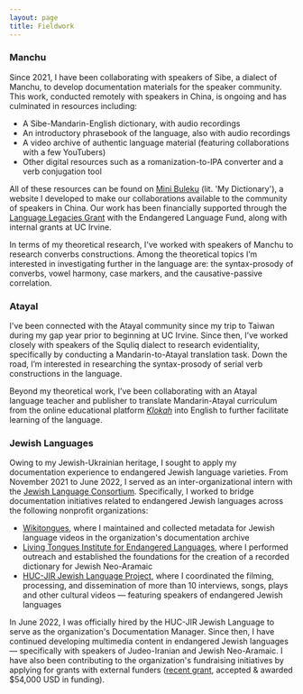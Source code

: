 ```yaml
---
layout: page
title: Fieldwork
---
```


### Manchu
Since 2021, I have been collaborating with speakers of Sibe, a dialect of Manchu, to develop documentation materials for the speaker community. This work, conducted remotely with speakers in China, is ongoing and has culminated in resources including:

* A Sibe-Mandarin-English dictionary, with audio recordings
* An introductory phrasebook of the language, also with audio recordings
* A video archive of authentic language material (featuring collaborations with a few YouTubers)
* Other digital resources such as a romanization-to-IPA converter and a verb conjugation tool

All of these resources can be found on [Mini Buleku](https://minibuleku.github.io/) (lit. 'My Dictionary'), a website I developed to make our collaborations available to the community of speakers in China. Our work has been financially supported through the [Language Legacies Grant](http://www.endangeredlanguagefund.org/ll_2022.html) with the Endangered Language Fund, along with internal grants at UC Irvine. 

In terms of my theoretical research, I've worked with speakers of Manchu to research converbs constructions. Among the theoretical topics I’m interested in investigating further in the language are: the syntax-prosody of converbs, vowel harmony, case markers, and the causative-passive correlation. 
<br>

### Atayal

I've been connected with the Atayal community since my trip to Taiwan during my gap year prior to beginning at UC Irvine. Since then, I’ve worked closely with speakers of the Squliq dialect to research evidentiality, specifically by conducting a Mandarin-to-Atayal translation task. Down the road, I’m interested in researching the syntax-prosody of serial verb constructions in the language.

Beyond my theoretical work, I’ve been collaborating with an Atayal language teacher and publisher to translate Mandarin-Atayal curriculum from the online educational platform [_Klokah_](https://web.klokah.tw/) into English to further facilitate learning of the language.
<br>

### Jewish Languages
Owing to my Jewish-Ukrainian heritage, I sought to apply my documentation experience to endangered Jewish language varieties. From November 2021 to June 2022, I served as an inter-organizational intern with the [Jewish Language Consortium](https://www.jewishlanguages.org/consortium). Specifically, I worked to bridge documentation initiatives related to endangered Jewish languages across the following nonprofit organizations:

* [Wikitongues](https://wikitongues.org/team/), where I maintained and collected metadata for Jewish language videos in the organization's documentation archive
* [Living Tongues Institute for Endangered Languages](https://livingtongues.org/interns/), where I performed outreach and established the foundations for the creation of a recorded dictionary for Jewish Neo-Aramaic 
* [HUC-JIR Jewish Language Project](https://www.jewishlanguages.org/people), where I coordinated the filming, processing, and dissemination of more than 10 interviews, songs, plays and other cultural videos — featuring speakers of endangered Jewish languages

​In June 2022, I was officially hired by the HUC-JIR Jewish Language to serve as the organization's Documentation Manager. Since then, I have continued developing multimedia content in endangered Jewish languages — specifically with speakers of Judeo-Iranian and Jewish Neo-Aramaic. I have also been contributing to the organization's fundraising initiatives by applying for grants with external funders ([recent grant](https://meta.wikimedia.org/wiki/Grants:Programs/Wikimedia_Community_Fund/Documenting_and_increasing_Jewish_language_representation_on_Wikimedia), accepted & awarded $54,000 USD in funding).

<br>

